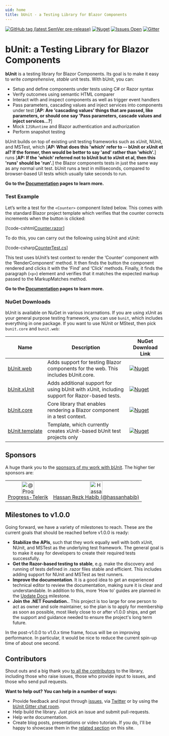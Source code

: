 ```yaml
---
uid: home
title: bUnit - a Testing Library for Blazor Components
---
```


[![GitHub tag (latest SemVer pre-release)](https://img.shields.io/github/v/tag/egil/bunit?include_prereleases&logo=github&style=flat-square)](https://github.com/egil/bunit/releases)
[![Nuget](https://img.shields.io/nuget/dt/bunit?logo=nuget&style=flat-square)](https://www.nuget.org/packages/bunit/)
[![Issues Open](https://img.shields.io/github/issues/egil/bunit.svg?style=flat-square&logo=github)](https://github.com/egil/bunit/issues)
[![Gitter](https://img.shields.io/gitter/room/egil/bunit?logo=gitter&style=flat-square)](https://gitter.im/egil/bunit?utm_source=badge&utm_medium=badge&utm_campaign=pr-badge)

# bUnit: a Testing Library for Blazor Components

**bUnit** is a testing library for Blazor Components. Its goal is to make it easy to write _comprehensive, stable_ unit tests. With bUnit, you can:

- Setup and define components under tests using C# or Razor syntax
- Verify outcomes using semantic HTML comparer
- Interact with and inspect components as well as trigger event handlers
- Pass parameters, cascading values and inject services into components under test [__AP: Are 'cascading values' things that are passed, like parameters, or should one say 'Pass parameters, cascade values and inject services...?__]
- Mock `IJSRuntime` and Blazor authentication and authorization
- Perform snapshot testing

bUnit builds on top of existing unit testing frameworks such as xUnit, NUnit, and MSTest, which [__AP: What does this 'which' refer to -- bUnit or xUnit et al? If the former, then would be better to say 'and' rather than 'which'.__] runs [__AP: If the 'which' referred not to bUnit but to xUnit et al, then this 'runs' should be 'run'.__] the Blazor components tests in just the same way as any normal unit test. bUnit runs a test in milliseconds, compared to browser-based UI tests which usually take seconds to run. 

**Go to the [Documentation](xref:getting-started) pages to learn more.**

### Test Example 

Let’s write a test for the `<Counter>` component listed below. This comes with the standard Blazor project template which verifies that the counter corrects increments when the button is clicked:

[!code-cshtml[Counter.razor](../samples/components/Counter.razor)]

To do this, you can carry out the following using bUnit and xUnit:

[!code-csharp[CounterTest.cs](../samples/tests/xunit/CounterTestWithCtx.cs#L8-L21)]

This test uses bUnit’s test context to render the ‘Counter’ component with the ‘RenderComponent’ method. It then finds the button the component rendered and clicks it with the ‘Find’ and ‘Click’ methods. Finally, it finds the paragraph (`<p>`) element and verifies that it matches the expected markup passed to the MarkupMatches method.

**Go to the [Documentation](xref:getting-started) pages to learn more.**


### NuGet Downloads

bUnit is available on NuGet in various incarnations. If you are using xUnit as your general purpose testing framework, you can use `bunit`, which includes everything in one package. If you want to use NUnit or MStest, then pick `bunit.core` and `bunit.web`:

| Name | Description | NuGet Download Link |
| ----- | ----- | ---- |
| [bUnit.web](https://www.nuget.org/packages/bunit.web/) | Adds support for testing Blazor components for the web. This includes bUnit.core. | [![Nuget](https://img.shields.io/nuget/dt/bunit.web?logo=nuget&style=flat-square)](https://www.nuget.org/packages/bunit.web/) | 
| [bUnit.xUnit](https://www.nuget.org/packages/bunit.xunit/) | Adds additional support for using bUnit with xUnit, including support for Razor-based tests. | [![Nuget](https://img.shields.io/nuget/dt/bunit.xunit?logo=nuget&style=flat-square)](https://www.nuget.org/packages/bunit.xunit/) |
| [bUnit.core](https://www.nuget.org/packages/bunit.core/) | Core library that enables rendering a Blazor component in a test context. | [![Nuget](https://img.shields.io/nuget/dt/bunit.core?logo=nuget&style=flat-square)](https://www.nuget.org/packages/bunit.core/) | 
| [bUnit.template](https://www.nuget.org/packages/bunit.template/) | Template, which currently creates xUnit-based bUnit test projects only | [![Nuget](https://img.shields.io/nuget/dt/bunit.template?logo=nuget&style=flat-square)](https://www.nuget.org/packages/bunit.template/) | 

## Sponsors

A huge thank you to the [sponsors of my work with bUnit](https://github.com/sponsors/egil). The higher tier sponsors are:

<table class="sponsors">
	<tr>
		<td align="center">
			<a src="https://github.com/Progress-Telerik"><img src="https://avatars3.githubusercontent.com/u/57092419?s=460&u=fd421a2b423c3cad85866976935df3d4bec2ace3&v=4" alt="@Progress-Telerik" width="40" height="40" /></a><br/><a href="https://github.com/Progress-Telerik">Progress-Telerik</a>
		</td>
		<td align="center">
			<a src="https://github.com/hassanhabib"><img src="https://avatars0.githubusercontent.com/u/1453985?s=460&v=4" alt="Hassan Rezk Habib (@hassanhabib)" width="40" height="40" /></a><br/><a href="https://github.com/hassanhabib">Hassan Rezk Habib (@hassanhabib)</a>
		</td>
	</tr>
</table>

## Milestones to v1.0.0

Going forward, we have a variety of milestones to reach. These are the current goals that should be reached before v1.0.0 is ready:

- **Stabilize the APIs**, such that they work equally well with both xUnit, NUnit, and MSTest as the underlying test framework. The general goal is to make it easy for developers to create their required tests successfully.
- **Get the Razor-based testing to stable**, e.g. make the discovery and running of tests defined in .razor files stable and efficient. This includes adding support for NUnit and MSTest as test runners.
- **Improve the documentation**. It is a good idea to get an experienced technical editor to review the documentation, making sure it is clear and understandable. In addition to this, more ‘How to’ guides are planned in the [Update Docs](https://github.com/egil/bunit/issues?q=is%3Aopen+is%3Aissue+milestone%3A%22updated+docs%22) milestone.
- **Join the .NET Foundation.**. This project is too large for one person to act as owner and sole maintainer, so the plan is to apply for membership as soon as possible, most likely close to or after v1.0.0 ships, and get the support and guidance needed to ensure the project's long term future.

In the post-v1.0.0 to v1.0.x time frame, focus will be on improving performance. In particular, it would be nice to reduce the current spin-up time of about one second.

## Contributors

Shout outs and a big thank you [to all the contributors](https://github.com/egil/bunit/graphs/contributors) to the library, including those who raise issues, those who provide input to issues, and those who send pull requests. 

**Want to help out? You can help in a number of ways:**

- Provide feedback and input through [issues](https://github.com/egil/bunit/issues), via [Twitter](https://twitter.com/egilhansen) or by using the [bUnit Gitter chat room](https://gitter.im/egil/bunit).
- Help build the library. Just pick an issue and submit pull-requests.
- Help write documentation.
- Create blog posts, presentations or video tutorials. If you do, I'll be happy to showcase them in the [related section](xref:external-resources) on this site.
